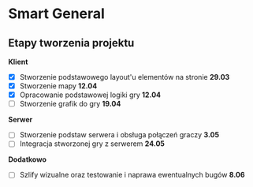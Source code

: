 # Smart General

## Etapy tworzenia projektu

**Klient**

 - [x] Stworzenie podstawowego layout'u elementów na stronie **29.03**
 - [x] Stworzenie mapy **12.04**
 - [x] Opracowanie podstawowej logiki gry **12.04**
 - [ ] Stworzenie grafik do gry **19.04**
 
 **Serwer**
 
 - [ ] Stworzenie podstaw serwera i obsługa połączeń graczy **3.05**
 - [ ] Integracja stworzonej gry z serwerem **24.05**
 
 **Dodatkowo**
 
 - [ ] Szlify wizualne oraz testowanie i naprawa ewentualnych bugów **8.06**
